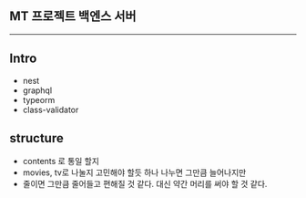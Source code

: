 ## MT 프로젝트 백엔스 서버

---

## Intro

- nest
- graphql
- typeorm
- class-validator

## structure

- contents 로 통일 할지
- movies, tv로 나눌지 고민해야 할듯 하나 나누면 그만큼 늘어나지만
- 줄이면 그만큼 줄어들고 편해질 것 같다. 대신 약간 머리를 써야 할 것 같다.
